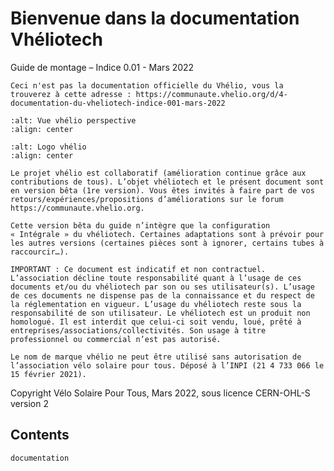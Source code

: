 Bienvenue dans la documentation Vhéliotech
===================================

Guide de montage – Indice 0.01 - Mars 2022

```{important}
Ceci n'est pas la documentation officielle du Vhélio, vous la trouverez à cette adresse : https://communaute.vhelio.org/d/4-documentation-du-vheliotech-indice-001-mars-2022
```

```{image} img/vhelio.png
:alt: Vue vhélio perspective
:align: center
```

```{image} img/vhelio_logo.png
:alt: Logo vhélio
:align: center
```
```{note}
Le projet vhélio est collaboratif (amélioration continue grâce aux contributions de tous). L’objet vhéliotech et le présent document sont en version bêta (1re version). Vous êtes invités à faire part de vos retours/expériences/propositions d’améliorations sur le forum https://communaute.vhelio.org.

Cette version bêta du guide n’intègre que la configuration « Intégrale » du vhéliotech. Certaines adaptations sont à prévoir pour les autres versions (certaines pièces sont à ignorer, certains tubes à raccourcir…).
```

```{important}
IMPORTANT : Ce document est indicatif et non contractuel. L’association décline toute responsabilité quant à l’usage de ces documents et/ou du vhéliotech par son ou ses utilisateur(s). L’usage de ces documents ne dispense pas de la connaissance et du respect de la réglementation en vigueur. L’usage du vhéliotech reste sous la responsabilité de son utilisateur. Le vhéliotech est un produit non homologué. Il est interdit que celui-ci soit vendu, loué, prêté à entreprises/associations/collectivités. Son usage à titre professionnel ou commercial n’est pas autorisé.

Le nom de marque vhélio ne peut être utilisé sans autorisation de l’association vélo solaire pour tous. Déposé à l’INPI (21 4 733 066 le 15 février 2021).
```

Copyright Vélo Solaire Pour Tous, Mars 2022, sous licence CERN-OHL-S version 2

## Contents


```{toctree}
documentation
```
